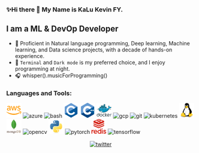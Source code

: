 ### ✨Hi there 👋 My Name is KaLu Kevin FY. 
                                   
## I am a ML & DevOp Developer
- 🔭 Proficient in Natural language programming, Deep learning, Machine learning, and Data science projects, with a decade of hands-on experience.
- 🦇 `Terminal` and `Dark mode` is my preferred choice, and I enjoy programming at night.
- 🎧 whisper().musicForProgramming()  

### Languages and Tools: 
<p align="left"><img src="https://raw.githubusercontent.com/devicons/devicon/master/icons/amazonwebservices/amazonwebservices-plain-wordmark.svg" alt="aws" width="40" height="40"/> <img src="https://www.vectorlogo.zone/logos/microsoft_azure/microsoft_azure-icon.svg" alt="azure" width="40" height="40"/> <img src="https://www.vectorlogo.zone/logos/gnu_bash/gnu_bash-icon.svg" alt="bash" width="40" height="40"/> <img src="https://raw.githubusercontent.com/devicons/devicon/master/icons/c/c-original.svg" alt="c" width="40" height="40"/> <img src="https://raw.githubusercontent.com/devicons/devicon/master/icons/cplusplus/cplusplus-original.svg" alt="cplusplus" width="40" height="40"/> <img src="https://raw.githubusercontent.com/devicons/devicon/master/icons/docker/docker-original-wordmark.svg" alt="docker" width="40" height="40"/> <img src="https://www.vectorlogo.zone/logos/google_cloud/google_cloud-icon.svg" alt="gcp" width="40" height="40"/> <img src="https://www.vectorlogo.zone/logos/git-scm/git-scm-icon.svg" alt="git" width="40" height="40"/> <img src="https://www.vectorlogo.zone/logos/kubernetes/kubernetes-icon.svg" alt="kubernetes" width="40" height="40"/> <img src="https://raw.githubusercontent.com/devicons/devicon/master/icons/linux/linux-original.svg" alt="linux" width="40" height="40"/> <img src="https://raw.githubusercontent.com/devicons/devicon/master/icons/mongodb/mongodb-original-wordmark.svg" alt="mongodb" width="40" height="40"/> <img src="https://www.vectorlogo.zone/logos/opencv/opencv-icon.svg" alt="opencv" width="40" height="40"/> <img src="https://raw.githubusercontent.com/devicons/devicon/master/icons/python/python-original.svg" alt="python" width="40" height="40"/> <img src="https://www.vectorlogo.zone/logos/pytorch/pytorch-icon.svg" alt="pytorch" width="40" height="40"/> <img src="https://raw.githubusercontent.com/devicons/devicon/master/icons/redis/redis-plain-wordmark.svg" alt="redis" width="40" height="40"/> <img src="https://www.vectorlogo.zone/logos/tensorflow/tensorflow-icon.svg" alt="tensorflow" width="40" height="40"/></p><p>
<p align="center">
<a href="https://twitter.com/kfl0x" target="blank"><img align="center" src="https://cdn.jsdelivr.net/npm/simple-icons@3.0.1/icons/twitter.svg" alt="twitter" height="40" width="40" /></a>
